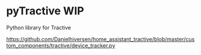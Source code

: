 # pyTractive WIP
Python library for Tractive


https://github.com/Danielhiversen/home_assistant_tractive/blob/master/custom_components/tractive/device_tracker.py
